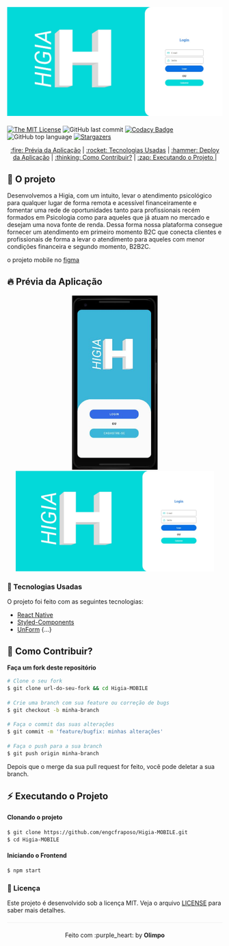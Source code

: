 <div align="center" style="margin-bottom: 20px;">
<img alt="Higia-MOBILE" src="./img/logo.jfif" width="auto" heigth="auto"/>
</div>


[![The MIT License](https://img.shields.io/badge/license-MIT-green.svg?style=flat-square)](http://github.com/engcfraposo/Higia-MOBILE/LICENSE.md)
![GitHub last commit](https://img.shields.io/github/last-commit/engcfraposo/Higia-MOBILE?color=green&style=flat-square)
[![Codacy Badge](https://app.codacy.com/project/badge/Grade/30e0ef7a3c2146498723e53c9fcaeda7)](https://www.codacy.com/manual/engcfraposo/Higia-MOBILE_2?utm_source=github.com&amp;utm_medium=referral&amp;utm_content=engcfraposo/Higia-MOBILE&amp;utm_campaign=Badge_Grade)
![GitHub top language](https://img.shields.io/github/languages/top/engcfraposo/Higia-MOBILE?style=flat-square)
<a href="https://github.com/engcfraposo/Higia-MOBILE/stargazers">
    <img alt="Stargazers" src="https://img.shields.io/github/stars/engcfraposo/Higia-MOBILEB?style=social">
  </a>


<p align="center" >
  <a href="#fire-prévia-da-aplicação"> :fire: Prévia da Aplicação</a> |
  <a href="#rocket-tecnologias-usadas"> :rocket: Tecnologias Usadas</a> |
  <a href="#hammer-deploy-da-aplicação"> :hammer: Deploy da Aplicação</a> |
  <a href="#thinking-como-contribuir?"> :thinking: Como Contribuir?</a> |
  <a href="#zap-executando-o-projeto"> :zap: Executando o Projeto </a> |
</p>

</div>

## :barber: O projeto

Desenvolvemos a Higia, com um intuito, levar o atendimento psicológico para qualquer lugar de
forma remota e acessível financeiramente e fomentar uma rede de oportunidades tanto para
profissionais recém formados em Psicologia como para aqueles que já atuam no mercado e
desejam uma nova fonte de renda. Dessa forma nossa plataforma consegue fornecer um
atendimento em primeiro momento B2C que conecta clientes e profissionais de forma a levar o
atendimento para aqueles com menor condições financeira e segundo momento, B2B2C.

o projeto mobile no <a href="https://www.figma.com/proto/ynM2FVIJB1Qm7X3OdOcwe2/Higia?node-id=1%3A3&viewport=718%2C481%2C1&scaling=scale-down">figma</a>

## :fire: Prévia da Aplicação

<div align="center" style="margin: 20px;">
<img alt="Higia-MOBILE" src="./img/Capture.JPG" width="200vw" heigth="auto"/>
 <img alt="Higia-MOBILE" src="./img/logo.jfif" width="500vw" heigth="auto"/>
</div>

### :rocket: Tecnologias Usadas

O projeto foi feito com as seguintes tecnologias:

- [React Native](https://reactnative.dev/)
- [Styled-Components](https://styled-components.com/)
- [UnForm](https://unform.dev/)
{...}

## :thinking: Como Contribuir?
**Faça um fork deste repositório**

```bash
# Clone o seu fork
$ git clone url-do-seu-fork && cd Higia-MOBILE

# Crie uma branch com sua feature ou correção de bugs
$ git checkout -b minha-branch

# Faça o commit das suas alterações
$ git commit -m 'feature/bugfix: minhas alterações'

# Faça o push para a sua branch
$ git push origin minha-branch
```

Depois que o merge da sua pull request for feito, você pode deletar a sua branch.

## :zap: Executando o Projeto
#### Clonando o projeto
```sh
$ git clone https://github.com/engcfraposo/Higia-MOBILE.git
$ cd Higia-MOBILE
```

#### Iniciando o Frontend
```sh
$ npm start
```

### :memo: Licença

Este projeto é desenvolvido sob a licença MIT. Veja o arquivo [LICENSE](LICENSE.md) para saber mais detalhes.

<p align="center" style="margin-top: 20px; border-top: 1px solid #eee; padding-top: 20px;">Feito com :purple_heart: by <strong> Olimpo </strong> </p>
